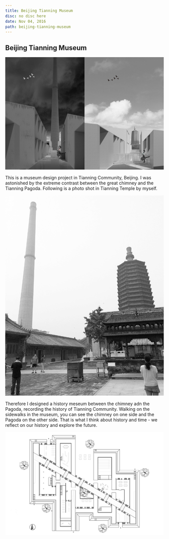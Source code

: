 ```yaml
---
title: Beijing Tianning Museum
disc: no disc here
date: Nov 04, 2016
path: beijing-tianning-museum
---
```

<special>
</special>

## Beijing Tianning Museum

![Perspective](../images/articles/design_08/Perspective.jpg)

This is a museum design project in Tianning Community, Beijing. I was astonished by the extreme contrast between the great chimney and the Tianning Pagoda. Following is a photo shot in Tianning Temple by myself.

![Photo](../images/articles/design_08/Photo.jpg)

Therefore I designed a history meseum between the chimney adn the Pagoda, recording the history of Tianning Community. Walking on the sidewalks in the museum, you can see the chimney on one side and the Pagoda on the other side. That is what I think about history and time - we reflect on our history and explore the future.

![Plan](../images/articles/design_08/Plan.jpg)